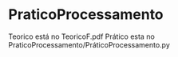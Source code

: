 # PraticoProcessamento
Teorico está no TeoricoF.pdf
Prático esta no PraticoProcessamento/PráticoProcessamento.py
